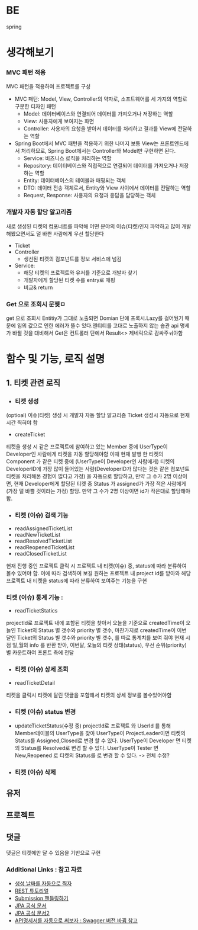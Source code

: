 
# BE
spring
# 생각해보기

### MVC 패턴 적용
MVC 패턴을 적용하여 프로젝트를 구성
* MVC 패턴: Model, View, Controller의 약자로, 소프트웨어를 세 가지의 역할로 구분한 디자인 패턴
  * Model: 데이터베이스와 연결되어 데이터를 가져오거나 저장하는 역할
  * View: 사용자에게 보여지는 화면
  * Controller: 사용자의 요청을 받아서 데이터를 처리하고 결과를 View에 전달하는 역할
* Spring Boot에서 MVC 패턴을 적용하기 위한 나머지 
보통 View는 프론트엔드에서 처리하므로, Spring Boot에서는 Controller와 Model만 구현하면 된다.
  * Service: 비즈니스 로직을 처리하는 역할
  * Repository: 데이터베이스와 직접적으로 연결되어 데이터를 가져오거나 저장하는 역할
  * Entity: 데이터베이스의 테이블과 매핑되는 객체
  * DTO: 데이터 전송 객체로서, Entity와 View 사이에서 데이터를 전달하는 역할
  * Request, Response: 사용자의 요청과 응답을 담당하는 객체


### 개발자 자동 할당 알고리즘
새로 생성된 티켓의 컴포너트를 파악해 어떤 분야의 이슈(티켓)인지 파악하고 많이 개발해봤으면서도 덜 바쁜 사람에게 우선 할당한다

* Ticket
* Controller
  * 생선된 티켓의 컴포넌트를 정보 서비스에 넘김 
* Service:
  * 해당 티켓의 프로젝트와 유저를 기준으로 개발자 찾기 
  * 개발자에게 할당된 티켓 수를 entry로 매핑
  * 비교& return

### Get 으로 조회시 문젲ㅁ
get 으로 조회시 Entitiy가 그대로 노출되면 Domian 단에 프록시.Lazy를 걸어뒀기 때문에
임의 값으로 인한 에러가 뜰수 있다.엔티티를 고대로 노출하지 않는 습관
api 명세가 바뀔 것을 대비해서 Get은 컨트롤러 단에서 Result<> 제네릭으로 감싸주ㅝ야함 


# 함수 및 기능, 로직 설명
## 1. 티켓 관련 로직

* ### 티켓 생성
(optioal) 이슈(티켓) 생성 시 개발자 자동 할당 알고리즘
Ticket 생성시 자동으로 현재 시간 찍혀야 함
* createTicket

티켓을 생성 시 같은 프로젝트에 참여하고 있는 Member 중에 UserType이 Developer인 사람에게 티켓을 자동 할당해야함 
이때 현재 발행 한 티켓의 Component 가 같은 티켓 중에  (UserType이 Developer인 사람에게) 티켓의 DeveloperID에 가장 많이 들어있는 사람(DeveloperID가 많다는 것은 같은 컴포넌트 티켓을 처리해본 경험이 많다고 가정) 을 자동으로 할당하고, 
만약 그 수가 2명 이상이면, 현재 Developer에게 할당된 티켓 중 Status 가 assigned가 가장 적은 사람에게(가장 덜 바쁠 것이라는 가정) 할당. 
만약 그 수가 2명 이상이면 id가 작은대로 할당해야 함.

* ### 티켓 (이슈) 검색 기능
* readAssignedTicketList
* readNewTicketList
* readResolvedTicketList
* readReopenedTicketList
* readClosedTicketList

현재 진행 중인 프로젝트 클릭 시 프로젝트 내 티켓(이슈) 중, status에 따라 분류하여 볼수 있어야 함.
이에 따라 검색하여 보길 원하는 프로젝트 내 project id를 받아와 해당 프로젝트 내 티켓을 status에 따라 분류하여 보여주는 기능을 구현

### 티켓 (이슈) 통계 기능 : 
* readTicketStatics

projectId로 프로젝트 내에 포함된 티켓을 찾아서
오늘을 기준으로 createdTime이 오늘인 Ticket의 Status 별 갯수와 priority 별 갯수,
마찬가지로 createdTime이 이번 달인  Ticket의 Status 별 갯수와 priority 별 갯수, 를 따로 통계치를 보여 줘야
현재 시점 일,월의 info 를 반환 받아, 이번달, 오늘의 티켓 상태(status), 우선 순위(priority) 별 카운트하여 프론트 측에 전달

* ### 티켓 (이슈) 상세 조회
* readTicketDetail

티켓을 클릭시 티켓에 달린 댓글을 포함해서 티켓의 상세 정보를 볼수있어야함

* ### 티켓 (이슈) status 변경
* updateTicketStatus(수정 중)
projectId로 프로젝트 와 UserId 를 통해 Member테이블의 UserType을 찾아
UserType이 ProjectLeader이면 티켓의 Status를 Assigned,Closed로 변경 할 수 있다.
UserType이 Developer 면  티켓의 Status를 Resolved로 변경 할 수 있다.
UserType이 Tester 면 New,Reopened 로 티켓의 Status를 로 변경 할 수 있다.
-> 전체 수정? 
* ### 티켓 (이슈) 삭제



## 유저

## 프로젝트


## 댓글
댓글은 티켓에만 달 수 있음을 기반으로 구현

### Additional Links : 참고 자료
* [생성 날짜를 자동으로 찍자](https://ozofweird.tistory.com/entry/%EC%82%BD%EC%A7%88-%ED%94%BC%ED%95%98%EA%B8%B0-Spring-Boot-%EB%82%A0%EC%A7%9C-%EB%8B%A4%EB%A3%A8%EA%B8%B0?category=938335)
* [REST 튜토리얼](https://spring.io/guides/tutorials/rest/)
* [Submission 핸들링하기](https://spring.io/guides/gs/handling-form-submission/)
* [JPA 공식 문서](https://spring.io/guides/gs/accessing-data-jpa/)
* [JPA 공식 문서2](https://docs.spring.io/spring-boot/docs/3.2.5/reference/htmlsingle/index.html#data.sql.jpa-and-spring-data)
* [API명세서를 자동으로 써보자 : Swagger 버전 바뀜 참고](https://docs.spring.io/spring-boot/docs/3.2.5/reference/htmlsingle/index.html#web.security)


